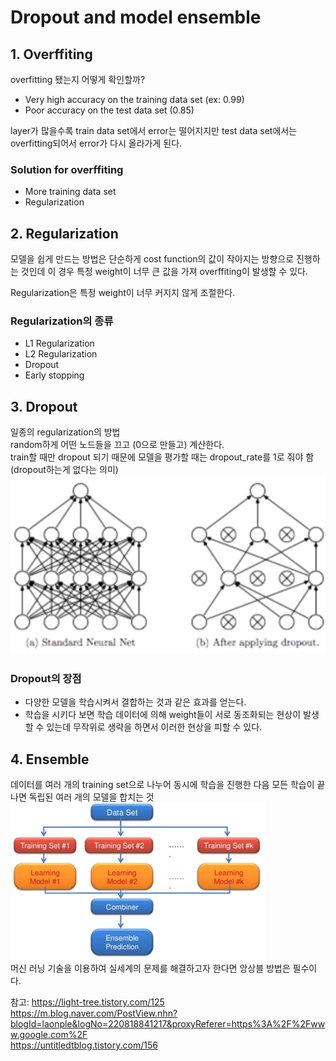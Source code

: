 # Dropout and model ensemble

## 1. Overffiting
overfitting 됐는지 어떻게 확인할까?
- Very high accuracy on the training data set (ex: 0.99)
- Poor accuracy on the test data set (0.85)

layer가 많을수록 train data set에서 error는 떨어지지만 test data set에서는 overfitting되어서 error가 다시 올라가게 된다.  

### Solution for overffiting
- More training data set
- Regularization

## 2. Regularization
모델을 쉽게 만드는 방법은 단순하게 cost function의 값이 작아지는 방향으로 진행하는 것인데 이 경우 특정 weight이 너무 큰 값을 가져 overffiting이 발생할 수 있다.  

Regularization은 특정 weight이 너무 커지지 않게 조절한다.  

### Regularization의 종류
- L1 Regularization
- L2 Regularization
- Dropout
- Early stopping

## 3. Dropout
일종의 regularization의 방법  
random하게 어떤 노드들을 끄고 (0으로 만들고) 계산한다.  
train할 때만 dropout 되기 때문에 모델을 평가할 때는 dropout_rate를 1로 줘야 함 (dropout하는게 없다는 의미)  
![dropout](https://github.com/jionchu/Study/blob/master/Deep%20Learning/images/dropout.PNG)  

### Dropout의 장점
- 다양한 모델을 학습시켜서 결합하는 것과 같은 효과를 얻는다.  
- 학습을 시키다 보면 학습 데이터에 의해 weight들이 서로 동조화되는 현상이 발생할 수 있는데 무작위로 생략을 하면서 이러한 현상을 피할 수 있다.

## 4. Ensemble
데이터를 여러 개의 training set으로 나누어 동시에 학습을 진행한 다음 모든 학습이 끝나면 독립된 여러 개의 모델을 합치는 것  
![model ensemble](https://github.com/jionchu/Study/blob/master/Deep%20Learning/images/model_ensemble.png)  
머신 러닝 기술을 이용하여 실세계의 문제를 해결하고자 한다면 앙상블 방법은 필수이다.  

참고: https://light-tree.tistory.com/125  
https://m.blog.naver.com/PostView.nhn?blogId=laonple&logNo=220818841217&proxyReferer=https%3A%2F%2Fwww.google.com%2F  
https://untitledtblog.tistory.com/156  